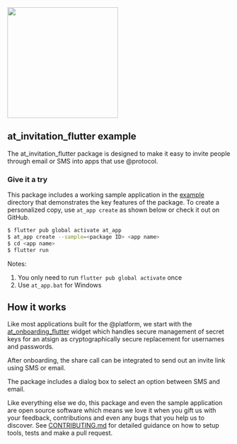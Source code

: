 <img width=250px src="https://atsign.dev/assets/img/@platform_logo_grey.svg?sanitize=true">

## at_invitation_flutter example

The at_invitation_flutter package is designed to make it easy to invite people through email or SMS into apps that use @protocol.

### Give it a try
This package includes a working sample application in the [example](https://github.com/atsign-foundation/at_widgets/tree/trunk/at_invitation_flutter/example) directory that demonstrates the key features of the package. To create a personalized copy, use ```at_app create``` as shown below or check it out on GitHub.

```sh
$ flutter pub global activate at_app 
$ at_app create --sample=<package ID> <app name> 
$ cd <app name>
$ flutter run
```
Notes: 
1. You only need to run ```flutter pub global activate``` once
2. Use ```at_app.bat``` for Windows

## How it works

Like most applications built for the  @‎platform, we start with the [at_onboarding_flutter](https://pub.dev/packages/at_onboarding_flutter) widget which handles secure management of secret keys for an atsign as cryptographically secure replacement for usernames and passwords.

After onboarding, the share call can be integrated to send out an invite link using SMS or email.

The package includes a dialog box to select an option between SMS and email.


Like everything else we do, this package and even the sample application are open source software which means we love it when you gift us with your feedback, contributions and even any bugs that you help us to discover. See [CONTRIBUTING.md](https://github.com/atsign-foundation/at_widgets/blob/trunk/CONTRIBUTING.md) for detailed guidance on how to setup tools, tests and make a pull request.

